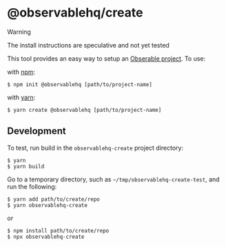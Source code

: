 # @observablehq/create

> [!WARNING]
> The install instructions are speculative and not yet tested

This tool provides an easy way to setup an [Obserable project](https://cli.observablehq.com/).  To use:

with [npm](https://docs.npmjs.com/cli/v10/commands/npm-init):

```
$ npm init @observablehq [path/to/project-name]
```

with [yarn](https://yarnpkg.com):

```
$ yarn create @observablehq [path/to/project-name]
```

## Development

To test, run build in the `observablehq-create` project directory:

```
$ yarn
$ yarn build
```

Go to a temporary directory, such as `~/tmp/observablehq-create-test`, and run the following:

```
$ yarn add path/to/create/repo
$ yarn observablehq-create
```

or

```
$ npm install path/to/create/repo
$ npx observablehq-create
```

